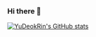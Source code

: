 ### Hi there 👋

<!--
**YuDeokRin/YuDeokRin** is a ✨ _special_ ✨ repository because its `README.md` (this file) appears on your GitHub profile.

Here are some ideas to get you started:

- 🔭 I’m currently working on ...
- 🌱 I’m currently learning ...
- 👯 I’m looking to collaborate on ...
- 🤔 I’m looking for help with ...
- 💬 Ask me about ...
- 📫 How to reach me: ...
- 😄 Pronouns: ...
- ⚡ Fun fact: ...
-->
[![YuDeokRin's GitHub stats](https://github-readme-stats.vercel.app/api?YuDeokRin=anuraghazra&theme=dark&show_icons=true)](https://github.com/YuDeokRin/YuDeokRin/edit/main/github-readme-stats)


